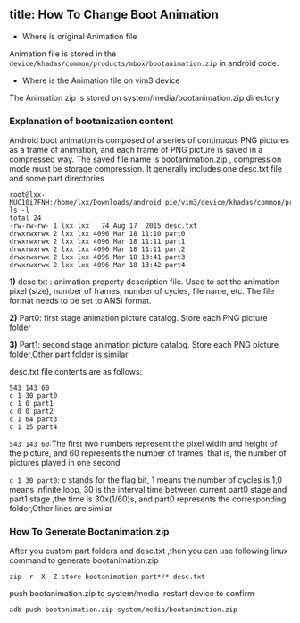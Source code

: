 title: How To Change Boot Animation
---

* Where is original Animation file

Animation file is stored in the `device/khadas/common/products/mbox/bootanimation.zip` in android code.

* Where is the Animation file on vim3 device

The Animation zip is stored on system/media/bootanimation.zip directory

### Explanation of bootanization content
Android boot animation is composed of a series of continuous PNG pictures as a frame of animation, and each frame of PNG picture is saved in a compressed way. The saved file name is bootanimation.zip , compression mode must be storage compression. It generally includes one desc.txt file and some part directories

```
root@lxx-NUC10i7FNH:/home/lxx/Downloads/android_pie/vim3/device/khadas/common/products/mbox/bootanimation# ls -l
total 24
-rw-rw-rw- 1 lxx lxx   74 Aug 17  2015 desc.txt
drwxrwxrwx 2 lxx lxx 4096 Mar 18 11:10 part0
drwxrwxrwx 2 lxx lxx 4096 Mar 18 11:11 part1
drwxrwxrwx 2 lxx lxx 4096 Mar 18 11:11 part2
drwxrwxrwx 2 lxx lxx 4096 Mar 18 13:41 part3
drwxrwxrwx 2 lxx lxx 4096 Mar 18 13:42 part4

```

**1)** desc.txt : animation property description file. Used to set the animation pixel (size), number of frames, number of cycles, file name, etc. The file format needs to be set to ANSI format.

**2)** Part0: first stage animation picture catalog. Store each PNG picture folder

**3)** Part1: second stage animation picture catalog. Store each PNG picture folder,Other part folder is similar


desc.txt file contents are as follows:

```
543 143 60
c 1 30 part0
c 1 0 part1
c 0 0 part2
c 1 64 part3
c 1 15 part4

```
`543 143 60`:The first two numbers represent the pixel width and height of the picture, and 60 represents the number of frames, that is, the number of pictures played in one second

`c 1 30 part0`: c stands for the flag bit, 1 means the number of cycles is 1,0 means infinite loop, 30 is the interval time between current part0 stage and part1 stage ,the time is 30x(1/60)s, and part0 represents the corresponding folder,Other lines are similar

### How To Generate Bootanimation.zip

After you custom part folders and desc.txt  ,then you can use following linux command to generate bootanimation.zip

```
zip -r -X -Z store bootanimation part*/* desc.txt 

``` 
push bootanimation.zip to system/media ,restart device to confirm

```
adb push bootanimation.zip system/media/bootanimation.zip

```

